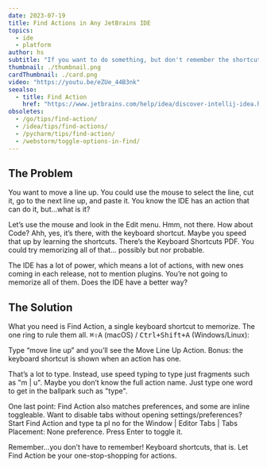 ```yaml
---
date: 2023-07-19
title: Find Actions in Any JetBrains IDE
topics:
  - ide
  - platform
author: hs
subtitle: "If you want to do something, but don't remember the shortcut or menu option, use Find Action. Press ⇧⌘A (on Mac) or Control+Shift+A (on Windows/Linux)"
thumbnail: ./thumbnail.png
cardThumbnail: ./card.png
video: "https://youtu.be/eZUe_44B3nk"
seealso:
  - title: Find Action
    href: "https://www.jetbrains.com/help/idea/discover-intellij-idea.html#find-action"
obsoletes:
  - /go/tips/find-action/
  - /idea/tips/find-actions/
  - /pycharm/tips/find-action/
  - /webstorm/toggle-options-in-find/
---
```


## The Problem

You want to move a line up. You could use the mouse to select the line, cut it, go to the next line up, and paste it. You know the IDE has an action that can do it, but…what is it?

Let’s use the mouse and look in the Edit menu. Hmm, not there. How about Code? Ahh, yes, it’s there, with the keyboard shortcut. Maybe you speed that up by learning the shortcuts. There’s the Keyboard Shortcuts PDF. You could try memorizing all of that... possibly but nor probable.

The IDE has a lot of power, which means a lot of actions, with new ones coming in each release, not to mention plugins. You’re not going to memorize all of them. Does the IDE have a better way?

## The Solution

What you need is Find Action, a single keyboard shortcut to memorize. The one ring to rule them all. <kbd>⌘⇧A</kbd> (macOS) / <kbd>Ctrl+Shift+A</kbd> (Windows/Linux):

Type “move line up” and you’ll see the Move Line Up Action. Bonus: the keyboard shortcut is shown when an action has one.

That’s a lot to type. Instead, use speed typing to type just fragments such as "m | u". Maybe you don’t know the full action name. Just type one word to get in the ballpark such as "type".

One last point: Find Action also matches preferences, and some are inline toggleable. Want to disable tabs without opening settings/preferences? Start Find Action and type ta pl no for the Window | Editor Tabs | Tabs Placement: None preference. Press Enter to toggle it.

Remember…you don’t have to remember! Keyboard shortcuts, that is. Let Find Action be your one-stop-shopping for actions.

